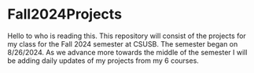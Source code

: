 # Fall2024Projects
Hello to who is reading this. This repository will consist of the projects for my class for the Fall 2024 semester at CSUSB. 
The semester began on 8/26/2024. As we advance more towards the middle of the semester I will be adding daily updates of my projects from my 6 courses.
